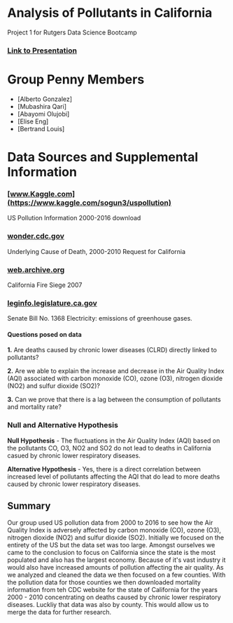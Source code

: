 # Analysis of Pollutants in California

Project 1 for Rutgers Data Science Bootcamp

### [Link to Presentation](https://docs.google.com/presentation/d/1iASbDnn62o1SOcaoT7vGkzs5uftBpUboqCBNdySm6Ts/edit#slide=id.p)

# Group Penny Members
* [Alberto Gonzalez]
* [Mubashira Qari]
* [Abayomi Olujobi]
* [Elise Eng]
* [Bertrand Louis]

# Data Sources and Supplemental Information

### [www.Kaggle.com](https://www.kaggle.com/sogun3/uspollution) 
US Pollution Information 2000-2016 download


### [wonder.cdc.gov](https://wonder.cdc.gov/controller/datarequest/D76) 
Underlying Cause of Death, 2000-2010 Request for California

### [web.archive.org](https://web.archive.org/web/20181119041829/http://www.fire.ca.gov/fire_protection/downloads/siege/2007/Overview_CompleteFinal.pdf)
California Fire Siege 2007 

### [leginfo.legislature.ca.gov](https://leginfo.legislature.ca.gov/faces/billNavClient.xhtml?bill_id=200520060SB1368)
Senate Bill No. 1368 Electricity: emissions of greenhouse gases.

#### Questions posed on data

**1.** Are deaths caused by chronic lower diseases (CLRD) directly linked to pollutants?

**2.** Are we able to explain the increase and decrease in the Air Quality Index (AQI) associated with carbon monoxide (CO), ozone (O3), nitrogen dioxide (NO2) and sulfur dioxide (SO2)?

**3.** Can we prove that there is a lag between the consumption of pollutants and mortality rate?

### Null and Alternative Hypothesis

**Null Hypothesis** - The fluctuations in the Air Quality Index (AQI) based on the pollutants CO, O3, NO2 and SO2 do not lead to deaths in California casued by chronic lower respiratory diseases.

**Alternative Hypothesis** - Yes, there is a direct correlation between increased level of pollutants affecting the AQI that do lead to more deaths caused by chronic lower respiratory diseases.

## Summary

  Our group used US pollution data from 2000 to 2016 to see how the Air Quality Index is adversely affected by carbon monoxide (CO), ozone (O3), nitrogen dioxide (NO2) and sulfur dioxide (SO2). Initially we focused on the entirety of the US but the data set was too large. Amongst ourselves we came to the conclusion to focus on California since the state is the most populated and also has the largest economy. Because of it's vast industry it would also have increased amounts of pollution affecting the air quality. As we analyzed and cleaned the data we then focused on a few counties. With the pollution data for those counties we then downloaded mortality information from teh CDC website for the state of California for the years 2000 - 2010 concentrating on deaths caused by chronic lower respiratory diseases. Luckliy that data was also by county. This would allow us to merge the data for further research. 

